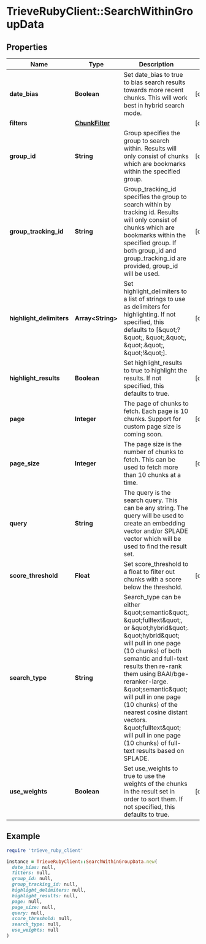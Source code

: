 # TrieveRubyClient::SearchWithinGroupData

## Properties

| Name | Type | Description | Notes |
| ---- | ---- | ----------- | ----- |
| **date_bias** | **Boolean** | Set date_bias to true to bias search results towards more recent chunks. This will work best in hybrid search mode. | [optional] |
| **filters** | [**ChunkFilter**](ChunkFilter.md) |  | [optional] |
| **group_id** | **String** | Group specifies the group to search within. Results will only consist of chunks which are bookmarks within the specified group. | [optional] |
| **group_tracking_id** | **String** | Group_tracking_id specifies the group to search within by tracking id. Results will only consist of chunks which are bookmarks within the specified group. If both group_id and group_tracking_id are provided, group_id will be used. | [optional] |
| **highlight_delimiters** | **Array&lt;String&gt;** | Set highlight_delimiters to a list of strings to use as delimiters for highlighting. If not specified, this defaults to [\&quot;?\&quot;, \&quot;,\&quot;, \&quot;.\&quot;, \&quot;!\&quot;]. | [optional] |
| **highlight_results** | **Boolean** | Set highlight_results to true to highlight the results. If not specified, this defaults to true. | [optional] |
| **page** | **Integer** | The page of chunks to fetch. Each page is 10 chunks. Support for custom page size is coming soon. | [optional] |
| **page_size** | **Integer** | The page size is the number of chunks to fetch. This can be used to fetch more than 10 chunks at a time. | [optional] |
| **query** | **String** | The query is the search query. This can be any string. The query will be used to create an embedding vector and/or SPLADE vector which will be used to find the result set. |  |
| **score_threshold** | **Float** | Set score_threshold to a float to filter out chunks with a score below the threshold. | [optional] |
| **search_type** | **String** | Search_type can be either \&quot;semantic\&quot;, \&quot;fulltext\&quot;, or \&quot;hybrid\&quot;. \&quot;hybrid\&quot; will pull in one page (10 chunks) of both semantic and full-text results then re-rank them using BAAI/bge-reranker-large. \&quot;semantic\&quot; will pull in one page (10 chunks) of the nearest cosine distant vectors. \&quot;fulltext\&quot; will pull in one page (10 chunks) of full-text results based on SPLADE. |  |
| **use_weights** | **Boolean** | Set use_weights to true to use the weights of the chunks in the result set in order to sort them. If not specified, this defaults to true. | [optional] |

## Example

```ruby
require 'trieve_ruby_client'

instance = TrieveRubyClient::SearchWithinGroupData.new(
  date_bias: null,
  filters: null,
  group_id: null,
  group_tracking_id: null,
  highlight_delimiters: null,
  highlight_results: null,
  page: null,
  page_size: null,
  query: null,
  score_threshold: null,
  search_type: null,
  use_weights: null
)
```

